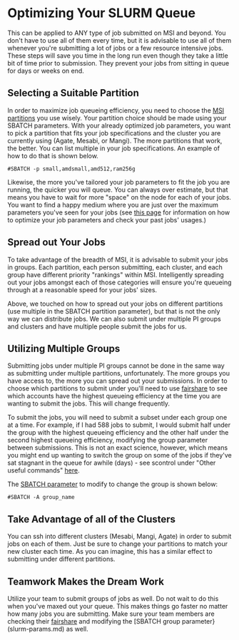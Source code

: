 # Optimizing Your SLURM Queue

This can be applied to ANY type of job submitted on MSI and beyond. You don't have to use all of them every time, but it is advisable to use all of them whenever you're submitting a lot of jobs or a few resource intensive jobs. These steps will save you time in the long run even though they take a little bit of time prior to submission. They prevent your jobs from sitting in queue for days or weeks on end.

## Selecting a Suitable Partition

In order to maximize job queueing efficiency, you need to choose the [MSI partitions](partitions.md) you use wisely. Your partition choice should be made using your SBATCH parameters. With your already optimized job parameters, you want to pick a partition that fits your job specifications and the cluster you are currently using (Agate, Mesabi, or Mangi). The more partitions that work, the better. You can list multiple in your job specifications. An example of how to do that is shown below.

```
#SBATCH -p small,amdsmall,amd512,ram256g
```

Likewise, the more you've tailored your job parameters to fit the job you are running, the quicker you will queue. You can always over estimate, but that means you have to wait for more "space" on the node for each of your jobs. You want to find a happy medium where you are just over the maximum parameters you've seen for your jobs (see [this page](slurm.md) for information on how to optimize your job parameters and check your past jobs' usages.)

## Spread out Your Jobs

To take advantage of the breadth of MSI, it is advisable to submit your jobs in groups. Each partition, each person submitting, each cluster, and each group have different priority "rankings" within MSI. Intelligently spreading out your jobs amongst each of those categories will ensure you're queueing through at a reasonable speed for your jobs' sizes. 

Above, we touched on how to spread out your jobs on different partitions (use multiple in the SBATCH partition parameter), but that is not the only way we can distribute jobs. We can also submit under multiple PI groups and clusters and have multiple people submit the jobs for us.

## Utilizing Multiple Groups

Submitting jobs under multiple PI groups cannot be done in the same way as submitting under multiple partitions, unfortunately. The more groups you have access to, the more you can spread out your submissions. In order to choose which partitions to submit under you'll need to use [fairshare](fairshare.md) to see which accounts have the highest queueing efficiency at the time you are wanting to submit the jobs. This will change frequently. 

To submit the jobs, you will need to submit a subset under each group one at a time. For example, if I had 588 jobs to submit, I would submit half under the group with the highest queueing efficiency and the other half under the second highest queueing efficiency, modifying the group parameter between submissions. This is not an exact science, however, which means you might end up wanting to switch the group on some of the jobs if they've sat stagnant in the queue for awhile (days) - see scontrol under "Other useful commands" [here](slurm.md).

The [SBATCH parameter](slurm-params.md) to modify to change the group is shown below:
```
#SBATCH -A group_name
```

## Take Advantage of all of the Clusters

You can ssh into different clusters (Mesabi, Mangi, Agate) in order to submit jobs on each of them. Just be sure to change your partitions to match your new cluster each time. As you can imagine, this has a similar effect to submitting under different partitions. 

## Teamwork Makes the Dream Work

Utilize your team to submit groups of jobs as well. Do not wait to do this when you've maxed out your queue. This makes things go faster no matter how many jobs you are submitting. Make sure your team members are checking their [fairshare](fairshare.md) and modifying the [SBATCH group parameter}(slurm-params.md) as well.
